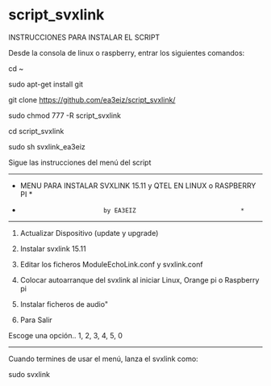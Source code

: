 # script_svxlink
INSTRUCCIONES PARA INSTALAR EL SCRIPT

Desde la consola de linux o raspberry, entrar los siguientes comandos:

cd ~

sudo apt-get install git

git clone https://github.com/ea3eiz/script_svxlink/

sudo chmod 777 -R script_svxlink

cd script_svxlink

sudo sh svxlink_ea3eiz

Sigue las instrucciones del menú del script




   ********************************************************************
   *  MENU PARA INSTALAR SVXLINK 15.11 y QTEL EN LINUX o RASPBERRY PI *
   *                            by EA3EIZ                             *
   ********************************************************************

   1) Actualizar Dispositivo (update y upgrade)
   
   2) Instalar svxlink 15.11
   
   3) Editar los ficheros ModuleEchoLink.conf y svxlink.conf
     
   4) Colocar autoarranque del svxlink al iniciar Linux, Orange pi o Raspberry pi  

   5) Instalar ficheros de audio"
   
   0)  Para Salir

   Escoge una opción.. 1, 2, 3, 4, 5, 0
   
----------------------------------------------------------------------




Cuando termines de usar el menú, lanza el svxlink como:

sudo svxlink



